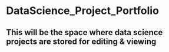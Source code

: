 # DataScience_Project_Portfolio

## This will be the space where data science projects are stored for editing & viewing
